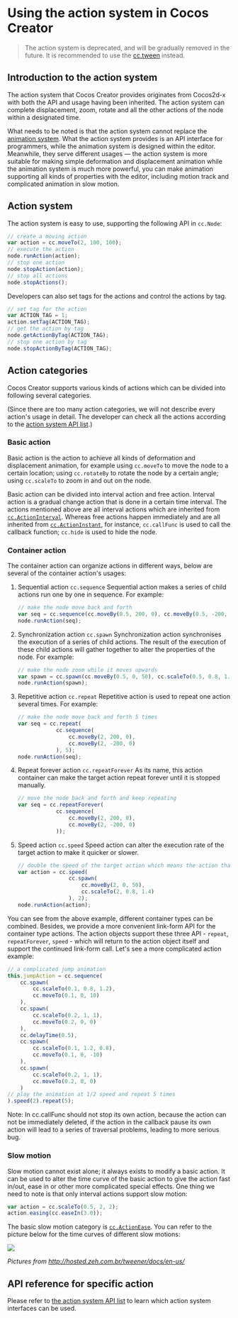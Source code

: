 # Using the action system in Cocos Creator

> The action system is deprecated, and will be gradually removed in the future. It is recommended to use the [cc.tween](./tween.md) instead.

## Introduction to the action system

The action system that Cocos Creator provides originates from Cocos2d-x with both the API and usage having been inherited. The action system can complete displacement, zoom, rotate and all the other actions of the node within a designated time.

What needs to be noted is that the action system cannot replace the [animation system](../animation/index.md). What the action system provides is an API interface for programmers, while the animation system is designed within the editor. Meanwhile, they serve different usages — the action system is more suitable for making simple deformation and displacement animation while the animation system is much more powerful, you can make animation supporting all kinds of properties with the editor, including motion track and complicated animation in slow motion.

## Action system

The action system is easy to use, supporting the following API in `cc.Node`:

```js
// create a moving action
var action = cc.moveTo(2, 100, 100);
// execute the action
node.runAction(action);
// stop one action
node.stopAction(action);
// stop all actions
node.stopActions();
```

Developers can also set tags for the actions and control the actions by tag.

```js
// set tag for the action
var ACTION_TAG = 1;
action.setTag(ACTION_TAG);
// get the action by tag
node.getActionByTag(ACTION_TAG);
// stop one action by tag
node.stopActionByTag(ACTION_TAG);
```

## Action categories

Cocos Creator supports various kinds of actions which can be divided into following several categories.

(Since there are too many action categories, we will not describe every action's usage in detail. The developer can check all the actions according to the [action system API list](./action-list.md).)

### Basic action

Basic action is the action to achieve all kinds of deformation and displacement animation, for example using `cc.moveTo` to move the node to a certain location; using `cc.rotateBy` to rotate the node by a certain angle; using `cc.scaleTo` to zoom in and out on the node.

Basic action can be divided into interval action and free action. Interval action is a gradual change action that is done in a certain time interval. The actions mentioned above are all interval actions which are inherited from [`cc.ActionInterval`](http://docs.cocos2d-x.org/creator-api/en/classes/ActionInterval.html). Whereas free actions happen immediately and are all inherited from [`cc.ActionInstant`](http://docs.cocos2d-x.org/creator-api/en/classes/ActionInterval.html), for instance, `cc.callFunc` is used to call the callback function; `cc.hide` is used to hide the node.

### Container action

The container action can organize actions in different ways, below are several of the container action's usages:

1. Sequential action `cc.sequence`
    Sequential action makes a series of child actions run one by one in sequence. For example:

    ```js
    // make the node move back and forth
    var seq = cc.sequence(cc.moveBy(0.5, 200, 0), cc.moveBy(0.5, -200, 0));
    node.runAction(seq);
    ```

2. Synchronization action `cc.spawn`
    Synchronization action synchronises the execution of a series of child actions. The result of the execution of these child actions will gather together to alter the properties of the node. For example:

    ```js
    // make the node zoom while it moves upwards
    var spawn = cc.spawn(cc.moveBy(0.5, 0, 50), cc.scaleTo(0.5, 0.8, 1.4));
    node.runAction(spawn);
    ```

3. Repetitive action `cc.repeat`
    Repetitive action is used to repeat one action several times. For example:

    ```js
    // make the node move back and forth 5 times
    var seq = cc.repeat(
                cc.sequence(
                    cc.moveBy(2, 200, 0),
                    cc.moveBy(2, -200, 0)
                ), 5);
    node.runAction(seq);
    ```

4. Repeat forever action `cc.repeatForever`
    As its name, this action container can make the target action repeat forever until it is stopped manually.

    ```js
    // move the node back and forth and keep repeating
    var seq = cc.repeatForever(
                cc.sequence(
                    cc.moveBy(2, 200, 0),
                    cc.moveBy(2, -200, 0)
                ));
    ```

5. Speed action `cc.speed`
    Speed action can alter the execution rate of the target action to make it quicker or slower.

    ```js
    // double the speed of the target action which means the action that took 2 seconds  before now can be done in 1 second
    var action = cc.speed(
                    cc.spawn(
                        cc.moveBy(2, 0, 50),
                        cc.scaleTo(2, 0.8, 1.4)
                    ), 2);
    node.runAction(action);
    ```

You can see from the above example, different container types can be combined. Besides, we provide a more convenient link-form API for the container type actions. The action objects support these three API - `repeat`, `repeatForever`, `speed` - which will return to the action object itself and support the continued link-form call. Let's see a more complicated action example:

```js
// a complicated jump animation
this.jumpAction = cc.sequence(
    cc.spawn(
        cc.scaleTo(0.1, 0.8, 1.2),
        cc.moveTo(0.1, 0, 10)
    ),
    cc.spawn(
        cc.scaleTo(0.2, 1, 1),
        cc.moveTo(0.2, 0, 0)
    ),
    cc.delayTime(0.5),
    cc.spawn(
        cc.scaleTo(0.1, 1.2, 0.8),
        cc.moveTo(0.1, 0, -10)
    ),
    cc.spawn(
        cc.scaleTo(0.2, 1, 1),
        cc.moveTo(0.2, 0, 0)
    )
// play the animation at 1/2 speed and repeat 5 times
).speed(2).repeat(5);
```

Note: In cc.callFunc should not stop its own action, because the action can not be immediately deleted, if the action
in the callback pause its own action will lead to a series of traversal problems, leading to more serious bug.

### Slow motion

Slow motion cannot exist alone; it always exists to modify a basic action. It can be used to alter the time curve of the basic action to give the action fast in/out, ease in or other more complicated special effects. One thing we need to note is that only interval actions support slow motion:

```js
var action = cc.scaleTo(0.5, 2, 2);
action.easing(cc.easeIn(3.0));
```

The basic slow motion category is [`cc.ActionEase`](http://docs.cocos2d-x.org/creator-api/en/classes/ActionInterval.html). You can refer to the picture below for the time curves of different slow motions:

![](./actions/tweener.png)

_Pictures from http://hosted.zeh.com.br/tweener/docs/en-us/_

## API reference for specific action

Please refer to [the action system API list](./action-list.md) to learn which action system interfaces can be used.
